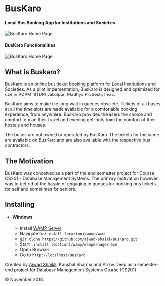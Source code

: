 # BusKaro

#### Local Bus Booking App for Institutions and Societies

![BusKaro Home Page](https://github.com/ajwad-shaikh/BusKaro/raw/master/images/dashboard.png "BusKaro Home Page")

#### BusKaro Functionalities

![BusKaro Home Page](https://github.com/ajwad-shaikh/BusKaro/raw/master/images/functions.png "BusKaro Functionalities")

## What is Buskaro?

BusKaro is an online bus ticket booking platform for Local Institutions and Societies. As a pilot implementation, BusKaro is designed and optimized for use in PDPM IIITDM Jabalpur, Madhya Pradesh, India.

BusKaro aims to make the long wait in queues obsolete. Tickets of all buses at all the time slots are made available for a comfortable booking experience, from anywhere. BusKaro provides the users the choice and comfort to plan their travel and evening get-outs from the comfort of their hostels and houses.

The buses are not owned or operated by BusKaro. The tickets for the same are available on BusKaro and are also available with the respective bus contractors.

## The Motivation

BusKaro was conceived as a part of the end semester project for Course CS201 - Database Management Systems. The primary motivation however was to get rid of the hassle of engaging in queues for booking bus tickets for self and sometimes for seniors.

## Installing

- #### Windows
  - Install [WAMP Server](http://www.wampserver.com/en/)
  - Navigate to `(install location)/wamp/www`
  - `git clone https://github.com/ajwad-shaikh/BusKaro.git`
  - Start `(install location)/wamp/wampmanager.exe`
  - Open Browser
  - Go to `http://localhost/BusKaro`

Created by [Ajwad Shaikh](https://github.com/ajwad-shaikh/), Kaushal Sharma and Arnav Deep as a semester-end project for Database Management Systems Course (CS201)

© November 2018.
